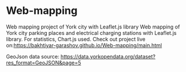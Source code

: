 # Web-mapping
Web mapping project of York city with Leaflet.js library
Web mapping of York city parking places and electrical charging stations with Leaflet.js library. 
For statistics, Chart.js used.
Check out project live on:https://bakhtiyar-garashov.github.io/Web-mapping/main.html

GeoJson data source: https://data.yorkopendata.org/dataset?res_format=GeoJSON&page=5
